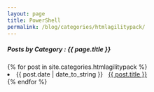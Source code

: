 ```yaml
---
layout: page
title: PowerShell
permalink: /blog/categories/htmlagilitypack/
---
```


<h5> Posts by Category : {{ page.title }} </h5>

<div class="card">
{% for post in site.categories.htmlagilitypack %}
 <li class="category-posts"><span>{{ post.date | date_to_string }}</span> &nbsp; <a href="{{ post.url }}">{{ post.title }}</a></li>
{% endfor %}
</div>
